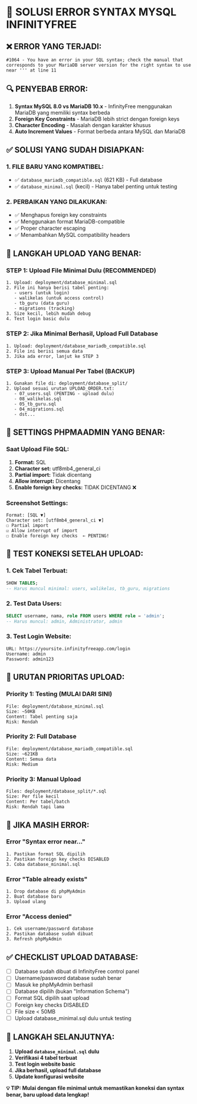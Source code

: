 # 🚨 SOLUSI ERROR SYNTAX MYSQL INFINITYFREE

## ❌ ERROR YANG TERJADI:
```
#1064 - You have an error in your SQL syntax; check the manual that corresponds to your MariaDB server version for the right syntax to use near ''' at line 11
```

## 🔍 PENYEBAB ERROR:
1. **Syntax MySQL 8.0 vs MariaDB 10.x** - InfinityFree menggunakan MariaDB yang memiliki syntax berbeda
2. **Foreign Key Constraints** - MariaDB lebih strict dengan foreign keys
3. **Character Encoding** - Masalah dengan karakter khusus
4. **Auto Increment Values** - Format berbeda antara MySQL dan MariaDB

## ✅ SOLUSI YANG SUDAH DISIAPKAN:

### 1. FILE BARU YANG KOMPATIBEL:
- ✅ `database_mariadb_compatible.sql` (621 KB) - Full database
- ✅ `database_minimal.sql` (kecil) - Hanya tabel penting untuk testing

### 2. PERBAIKAN YANG DILAKUKAN:
- ✅ Menghapus foreign key constraints
- ✅ Menggunakan format MariaDB-compatible
- ✅ Proper character escaping
- ✅ Menambahkan MySQL compatibility headers

## 🎯 LANGKAH UPLOAD YANG BENAR:

### STEP 1: Upload File Minimal Dulu (RECOMMENDED)
```
1. Upload: deployment/database_minimal.sql
2. File ini hanya berisi tabel penting:
   - users (untuk login)
   - walikelas (untuk access control)  
   - tb_guru (data guru)
   - migrations (tracking)
3. Size kecil, lebih mudah debug
4. Test login basic dulu
```

### STEP 2: Jika Minimal Berhasil, Upload Full Database
```
1. Upload: deployment/database_mariadb_compatible.sql
2. File ini berisi semua data
3. Jika ada error, lanjut ke STEP 3
```

### STEP 3: Upload Manual Per Tabel (BACKUP)
```
1. Gunakan file di: deployment/database_split/
2. Upload sesuai urutan UPLOAD_ORDER.txt:
   - 07_users.sql (PENTING - upload dulu)
   - 08_walikelas.sql
   - 05_tb_guru.sql
   - 04_migrations.sql
   - dst...
```

## 🔧 SETTINGS PHPMAADMIN YANG BENAR:

### Saat Upload File SQL:
1. **Format:** SQL
2. **Character set:** utf8mb4_general_ci
3. **Partial import:** Tidak dicentang
4. **Allow interrupt:** Dicentang
5. **Enable foreign key checks:** TIDAK DICENTANG ❌

### Screenshot Settings:
```
Format: [SQL ▼]
Character set: [utf8mb4_general_ci ▼]
☐ Partial import
☑ Allow interrupt of import
☐ Enable foreign key checks  ← PENTING!
```

## 🧪 TEST KONEKSI SETELAH UPLOAD:

### 1. Cek Tabel Terbuat:
```sql
SHOW TABLES;
-- Harus muncul minimal: users, walikelas, tb_guru, migrations
```

### 2. Test Data Users:
```sql
SELECT username, nama, role FROM users WHERE role = 'admin';
-- Harus muncul: admin, Administrator, admin
```

### 3. Test Login Website:
```
URL: https://yoursite.infinityfreeapp.com/login
Username: admin
Password: admin123
```

## 📁 URUTAN PRIORITAS UPLOAD:

### Priority 1: Testing (MULAI DARI SINI)
```
File: deployment/database_minimal.sql
Size: ~50KB
Content: Tabel penting saja
Risk: Rendah
```

### Priority 2: Full Database  
```
File: deployment/database_mariadb_compatible.sql
Size: ~621KB
Content: Semua data
Risk: Medium
```

### Priority 3: Manual Upload
```
Files: deployment/database_split/*.sql
Size: Per file kecil
Content: Per tabel/batch
Risk: Rendah tapi lama
```

## 🚨 JIKA MASIH ERROR:

### Error "Syntax error near..."
```
1. Pastikan format SQL dipilih
2. Pastikan foreign key checks DISABLED
3. Coba database_minimal.sql
```

### Error "Table already exists"
```
1. Drop database di phpMyAdmin
2. Buat database baru
3. Upload ulang
```

### Error "Access denied"
```
1. Cek username/password database
2. Pastikan database sudah dibuat
3. Refresh phpMyAdmin
```

## ✅ CHECKLIST UPLOAD DATABASE:

- [ ] Database sudah dibuat di InfinityFree control panel
- [ ] Username/password database sudah benar
- [ ] Masuk ke phpMyAdmin berhasil
- [ ] Database dipilih (bukan "Information Schema")
- [ ] Format SQL dipilih saat upload
- [ ] Foreign key checks DISABLED
- [ ] File size < 50MB
- [ ] Upload database_minimal.sql dulu untuk testing

## 🎯 LANGKAH SELANJUTNYA:

1. **Upload `database_minimal.sql` dulu**
2. **Verifikasi 4 tabel terbuat**
3. **Test login website basic**
4. **Jika berhasil, upload full database**
5. **Update konfigurasi website**

**💡 TIP: Mulai dengan file minimal untuk memastikan koneksi dan syntax benar, baru upload data lengkap!**
